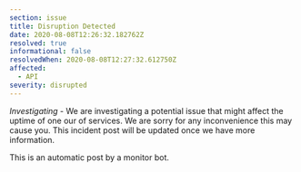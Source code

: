 ```yaml
---
section: issue
title: Disruption Detected
date: 2020-08-08T12:26:32.182762Z
resolved: true
informational: false
resolvedWhen: 2020-08-08T12:27:32.612750Z
affected:
  - API
severity: disrupted
---
```

*Investigating* - We are investigating a potential issue that might affect the uptime of one our of services. We are sorry for any inconvenience this may cause you. This incident post will be updated once we have more information.

This is an automatic post by a monitor bot.
        